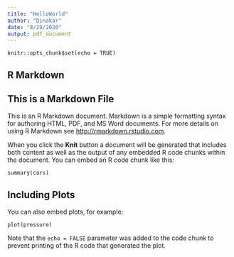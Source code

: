 ```yaml
---
title: "HelloWorld"
author: "Dinakar"
date: "8/29/2020"
output: pdf_document
---
```


```{r setup, include=FALSE}
knitr::opts_chunk$set(echo = TRUE)
```

## R Markdown
## This is a Markdown File

This is an R Markdown document. Markdown is a simple formatting syntax for authoring HTML, PDF, and MS Word documents. For more details on using R Markdown see <http://rmarkdown.rstudio.com>.

When you click the **Knit** button a document will be generated that includes both content as well as the output of any embedded R code chunks within the document. You can embed an R code chunk like this:

```{r cars}
summary(cars)
```

## Including Plots

You can also embed plots, for example:

```{r pressure, echo=FALSE}
plot(pressure)
```

Note that the `echo = FALSE` parameter was added to the code chunk to prevent printing of the R code that generated the plot.
